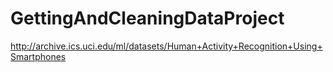 # GettingAndCleaningDataProject
http://archive.ics.uci.edu/ml/datasets/Human+Activity+Recognition+Using+Smartphones

